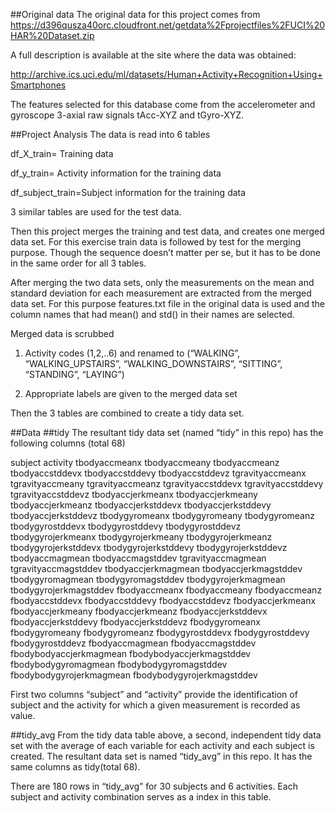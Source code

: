 ##Original data
The original data for this project comes from 
https://d396qusza40orc.cloudfront.net/getdata%2Fprojectfiles%2FUCI%20HAR%20Dataset.zip

A full description is available at the site where the data was obtained:

http://archive.ics.uci.edu/ml/datasets/Human+Activity+Recognition+Using+Smartphones


The features selected for this database come from the accelerometer and gyroscope 3-axial raw signals tAcc-XYZ and tGyro-XYZ. 

##Project Analysis
The data is read into 6 tables

df_X_train= Training data 

df_y_train= Activity information for the training data

df_subject_train=Subject information for the training data

3 similar tables are used for the test data. 

Then this project merges the training and test data, and creates one merged data set. For this exercise train data is followed by test for the merging purpose. Though the sequence doesn’t matter per se, but it has to be done in the same order for all 3 tables.

After merging the two data sets, only the measurements on the mean and standard deviation for each measurement are extracted from the merged data set.
For this purpose features.txt file in the original data is used and the column names that had mean() and std() in their names are selected.

Merged data is scrubbed
1. Activity codes (1,2,..6) and renamed to (“WALKING”, “WALKING_UPSTAIRS”, “WALKING_DOWNSTAIRS”, “SITTING”, “STANDING”, “LAYING”)

2. Appropriate labels are given to the merged data set

Then the 3 tables are combined to create a tidy data set.

##Data
##tidy
The resultant tidy data set (named “tidy” in this repo) has the following columns (total 68)

subject
activity
tbodyaccmeanx
tbodyaccmeany
tbodyaccmeanz
tbodyaccstddevx
tbodyaccstddevy
tbodyaccstddevz
tgravityaccmeanx
tgravityaccmeany
tgravityaccmeanz
tgravityaccstddevx
tgravityaccstddevy
tgravityaccstddevz
tbodyaccjerkmeanx
tbodyaccjerkmeany
tbodyaccjerkmeanz
tbodyaccjerkstddevx
tbodyaccjerkstddevy
tbodyaccjerkstddevz
tbodygyromeanx
tbodygyromeany
tbodygyromeanz
tbodygyrostddevx
tbodygyrostddevy
tbodygyrostddevz
tbodygyrojerkmeanx
tbodygyrojerkmeany
tbodygyrojerkmeanz
tbodygyrojerkstddevx
tbodygyrojerkstddevy
tbodygyrojerkstddevz
tbodyaccmagmean
tbodyaccmagstddev
tgravityaccmagmean
tgravityaccmagstddev
tbodyaccjerkmagmean
tbodyaccjerkmagstddev
tbodygyromagmean
tbodygyromagstddev
tbodygyrojerkmagmean
tbodygyrojerkmagstddev
fbodyaccmeanx
fbodyaccmeany
fbodyaccmeanz
fbodyaccstddevx
fbodyaccstddevy
fbodyaccstddevz
fbodyaccjerkmeanx
fbodyaccjerkmeany
fbodyaccjerkmeanz
fbodyaccjerkstddevx
fbodyaccjerkstddevy
fbodyaccjerkstddevz
fbodygyromeanx
fbodygyromeany
fbodygyromeanz
fbodygyrostddevx
fbodygyrostddevy
fbodygyrostddevz
fbodyaccmagmean
fbodyaccmagstddev
fbodybodyaccjerkmagmean
fbodybodyaccjerkmagstddev
fbodybodygyromagmean
fbodybodygyromagstddev
fbodybodygyrojerkmagmean
fbodybodygyrojerkmagstddev

First two columns “subject” and “activity” provide the identification of subject and the activity for which a given measurement is recorded as value.

##tidy_avg
From the tidy data table above, a second, independent tidy data set with the average of each variable for each activity and each subject is created.
The resultant data set is named “tidy_avg” in this repo. It has the same columns as tidy(total 68).

There are 180 rows in “tidy_avg” for 30 subjects and 6 activities. Each subject and activity combination serves as a index in this table.



